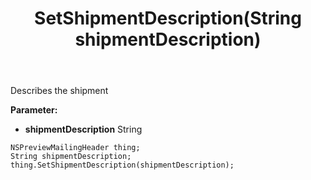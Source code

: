 ﻿---
uid: crmscript_ref_NSPreviewMailingHeader_SetShipmentDescription
title: SetShipmentDescription(String shipmentDescription)
intellisense: NSPreviewMailingHeader.SetShipmentDescription
keywords: NSPreviewMailingHeader, GetShipmentDescription
so.topic: reference
---

Describes the shipment

**Parameter:** 
 - **shipmentDescription** String

```crmscript
NSPreviewMailingHeader thing;
String shipmentDescription;
thing.SetShipmentDescription(shipmentDescription);
```

